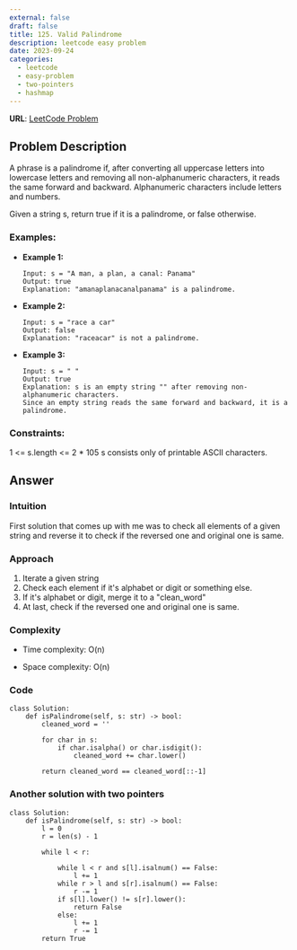```yaml
---
external: false
draft: false
title: 125. Valid Palindrome
description: leetcode easy problem
date: 2023-09-24
categories:
  - leetcode
  - easy-problem
  - two-pointers
  - hashmap
---
```


**URL**: [LeetCode Problem](https://leetcode.com/problems/valid-palindrome/)

## Problem Description

A phrase is a palindrome if, after converting all uppercase letters into lowercase letters and removing all non-alphanumeric characters, it reads the same forward and backward. Alphanumeric characters include letters and numbers.

Given a string s, return true if it is a palindrome, or false otherwise.

### Examples:

- **Example 1:**

  ```plaintext
  Input: s = "A man, a plan, a canal: Panama"
  Output: true
  Explanation: "amanaplanacanalpanama" is a palindrome.
  ```

- **Example 2:**

  ```plaintext
  Input: s = "race a car"
  Output: false
  Explanation: "raceacar" is not a palindrome.
  ```

- **Example 3:**

  ```plaintext
  Input: s = " "
  Output: true
  Explanation: s is an empty string "" after removing non-alphanumeric characters.
  Since an empty string reads the same forward and backward, it is a palindrome.
  ```

### Constraints:

1 <= s.length <= 2 \* 105
s consists only of printable ASCII characters.

## Answer

### Intuition

First solution that comes up with me was to check all elements of a given string and reverse it to check if the reversed one and original one is same.

### Approach

1. Iterate a given string
2. Check each element if it's alphabet or digit or something else.
3. If it's alphabet or digit, merge it to a "clean_word"
4. At last, check if the reversed one and original one is same.

### Complexity

- Time complexity: O(n)

- Space complexity: O(n)

### Code

```
class Solution:
    def isPalindrome(self, s: str) -> bool:
        cleaned_word = ''

        for char in s:
            if char.isalpha() or char.isdigit():
                cleaned_word += char.lower()

        return cleaned_word == cleaned_word[::-1]
```

### Another solution with two pointers

```
class Solution:
    def isPalindrome(self, s: str) -> bool:
        l = 0
        r = len(s) - 1

        while l < r:

            while l < r and s[l].isalnum() == False:
                l += 1
            while r > l and s[r].isalnum() == False:
                r -= 1
            if s[l].lower() != s[r].lower():
                return False
            else:
                l += 1
                r -= 1
        return True
```
